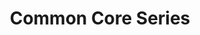 ---
title: Common Core Series
description:
icon: exit_to_app

data_path: science-common_core

resources:
- title: Basics
  description: Build Essential Test Readiness Skills for High School Equivalency Exams
  image_path: ccb-science.jpg
- title: Achieve
  description: Mastering Essential Test Readiness Skills for High School Equivalency Exams
  image_path: cca-science.png
- title: GED Exercise
  description: Mastering Essential Test Readiness Skills for GED Exams
  image_path: cca-ged-science.png
- title: HiSET Exercise
  description: Mastering Essential Test Readiness Skills for HiSET Exams
  image_path: cca-hiset-science.png

layout: books
---